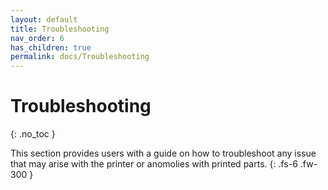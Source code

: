 ```yaml
---
layout: default
title: Troubleshooting
nav_order: 6
has_children: true
permalink: docs/Troubleshooting
---
```


# Troubleshooting
{: .no_toc }

This section provides users with a guide on how to troubleshoot any issue that may arise with the printer or anomolies with printed parts.
{: .fs-6 .fw-300 }
